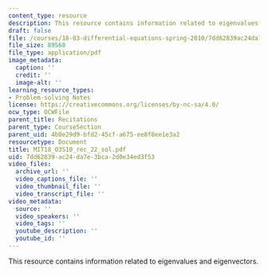 ```yaml
---
content_type: resource
description: This resource contains information related to eigenvalues and eigenvectors.
draft: false
file: /courses/18-03-differential-equations-spring-2010/7dd62839ac24da7e3bca2d0e34ed3f53_MIT18_03S10_rec_22_sol.pdf
file_size: 89568
file_type: application/pdf
image_metadata:
  caption: ''
  credit: ''
  image-alt: ''
learning_resource_types:
- Problem-solving Notes
license: https://creativecommons.org/licenses/by-nc-sa/4.0/
ocw_type: OCWFile
parent_title: Recitations
parent_type: CourseSection
parent_uid: 4b0e29d9-bfd2-45cf-a675-ee8f8ee1e3a2
resourcetype: Document
title: MIT18_03S10_rec_22_sol.pdf
uid: 7dd62839-ac24-da7e-3bca-2d0e34ed3f53
video_files:
  archive_url: ''
  video_captions_file: ''
  video_thumbnail_file: ''
  video_transcript_file: ''
video_metadata:
  source: ''
  video_speakers: ''
  video_tags: ''
  youtube_description: ''
  youtube_id: ''
---
```

This resource contains information related to eigenvalues and eigenvectors.